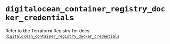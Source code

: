 # `digitalocean_container_registry_docker_credentials`

Refer to the Terraform Registry for docs: [`digitalocean_container_registry_docker_credentials`](https://registry.terraform.io/providers/digitalocean/digitalocean/2.38.0/docs/resources/container_registry_docker_credentials).
